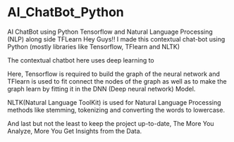# AI_ChatBot_Python
AI ChatBot using Python Tensorflow and Natural Language Processing (NLP) along side TFLearn
Hey Guys!! I made this contextual chat-bot using Python (mostly libraries like Tensorflow, TFlearn and NLTK)

The contextual chatbot here uses deep learning to 

Here, 
Tensorflow is required to build the graph of the neural network and 
TFlearn is used to fit connect the nodes of the graph as well as to make the graph learn by fitting it in the DNN (Deep neural network) Model.

NLTK(Natural Language ToolKit) is used for Natural Language Processing methods like stemming, tokenizing and converting the words to lowercase. 

And last but not the least to keep the project up-to-date,
The More You Analyze, More You Get Insights from the Data.
